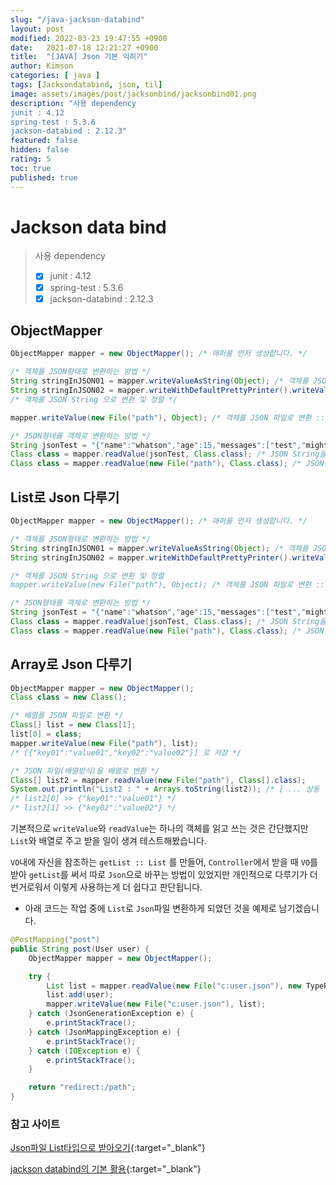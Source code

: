 ```yaml
---
slug: "/java-jackson-databind"
layout: post
modified: 2022-03-23 19:47:55 +0900
date:   2021-07-18 12:21:27 +0900
title:  "[JAVA] Json 기본 익히기"
author: Kimson
categories: [ java ]
tags: [Jacksondatabind, json, til]
image: assets/images/post/jacksonbind/jacksonbind01.png
description: "사용 dependency
junit : 4.12
spring-test : 5.3.6
jackson-databind : 2.12.3"
featured: false
hidden: false
rating: 5
toc: true
published: true
---
```


# Jackson data bind

> 사용 dependency
> 
> - [x] junit : 4.12
> - [x] spring-test : 5.3.6
> - [x] jackson-databind : 2.12.3

## ObjectMapper

```java
ObjectMapper mapper = new ObjectMapper(); /* 매퍼를 먼저 생성합니다. */

/* 객체를 JSON형태로 변환하는 방법 */
String stringInJSON01 = mapper.writeValueAsString(Object); /* 객체를 JSON String 으로 변환 :: String */
String stringInJSON02 = mapper.writeWithDefaultPrettyPrinter().writeValueAsString(Object); 
/* 객체를 JSON String 으로 변환 및 정렬 */

mapper.writeValue(new File("path"), Object); /* 객체를 JSON 파일로 변환 :: void */

/* JSON형태를 객체로 변환하는 방법 */
String jsonTest = "{"name":"whatson","age":15,"messages":["test","might"]}";
Class class = mapper.readValue(jsonTest, Class.class); /* JSON String을 객체로 변환 */
Class class = mapper.readValue(new File("path"), Class.class); /* JSON 파일을 객체로 변환 */
```

## List로 Json 다루기

```java
ObjectMapper mapper = new ObjectMapper(); /* 매퍼를 먼저 생성합니다. */

/* 객체를 JSON형태로 변환하는 방법 */
String stringInJSON01 = mapper.writeValueAsString(Object); /* 객체를 JSON String 으로 변환 :: String */
String stringInJSON02 = mapper.writeWithDefaultPrettyPrinter().writeValueAsString(Object); 

/* 객체를 JSON String 으로 변환 및 정렬
mapper.writeValue(new File("path"), Object); /* 객체를 JSON 파일로 변환 :: void */

/* JSON형태를 객체로 변환하는 방법 */
String jsonTest = "{"name":"whatson","age":15,"messages":["test","might"]}";
Class class = mapper.readValue(jsonTest, Class.class); /* JSON String을 객체로 변환 */
Class class = mapper.readValue(new File("path"), Class.class); /* JSON 파일을 객체로 변환 */
```

## Array로 Json 다루기

```java
ObjectMapper mapper = new ObjectMapper();
Class class = new Class();

/* 배열를 JSON 파일로 변환 */
Class[] list = new Class[1];
list[0] = class;
mapper.writeValue(new File("path"), list);
/* [{"key01":"value01","key02":"value02"}] 로 저장 */

/* JSON 파일(배열방식)을 배열로 변환 */
Class[] list2 = mapper.readValue(new File("path"), Class[].class);
System.out.println("List2 : " + Arrays.toString(list2)); /* [ ... 상동 ... ] */
/* list2[0] >> {"key01":"value01"} */
/* list2[1] >> {"key02":"value02"} */
```

기본적으로 `writeValue`와 `readValue`는 하나의 객체를 읽고 쓰는 것은 간단했지만 `List`와 배열로 주고 받을 일이 생겨 테스트해봤습니다.

`VO`내에 자신을 참조하는 `getList :: List` 를 만들어, `Controller`에서 받을 때 `VO`를 받아 `getList`를 써서 따로 `Json`으로 바꾸는 방법이 있었지만 개인적으로 다루기가 더 번거로워서 이렇게 사용하는게 더 쉽다고 판단됩니다.

- 아래 코드는 작업 중에 `List`로 `Json`파일 변환하게 되었던 것을 예제로 남기겠습니다.

```java
@PostMapping("post")
public String post(User user) {
    ObjectMapper mapper = new ObjectMapper();

    try {
        List list = mapper.readValue(new File("c:user.json"), new TypeReference<List<String>(){});
        list.add(user);
        mapper.writeValue(new File("c:user.json"), list);
    } catch (JsonGenerationException e) {
        e.printStackTrace();
    } catch (JsonMappingException e) {
        e.printStackTrace();
    } catch (IOException e) {
        e.printStackTrace();
    }

    return "redirect:/path";
}
```

### 참고 사이트

[Json파일 List타입으로 받아오기](https://becko.tistory.com/47){:target="_blank"}

[jackson databind의 기본 활용](https://tychejin.tistory.com/134){:target="_blank"}
